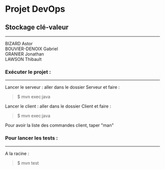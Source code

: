 Projet DevOps
=============

## Stockage clé-valeur
---------------------------  

BIZARD Astor  
BOUVIER-DENOIX Gabriel  
GRANIER Jonathan  
LAWSON Thibault  

 
### Exécuter le projet :
---------------------------  

Lancer le serveur : aller dans le dossier Serveur et faire :  
> $ mvn exec:java  

Lancer le client  : aller dans le dossier Client et faire :  
> $ mvn exec:java  

Pour avoir la liste des commandes client, taper "man"


### Pour lancer les tests :
---------------------------  

A la racine :
> $ mvn test
